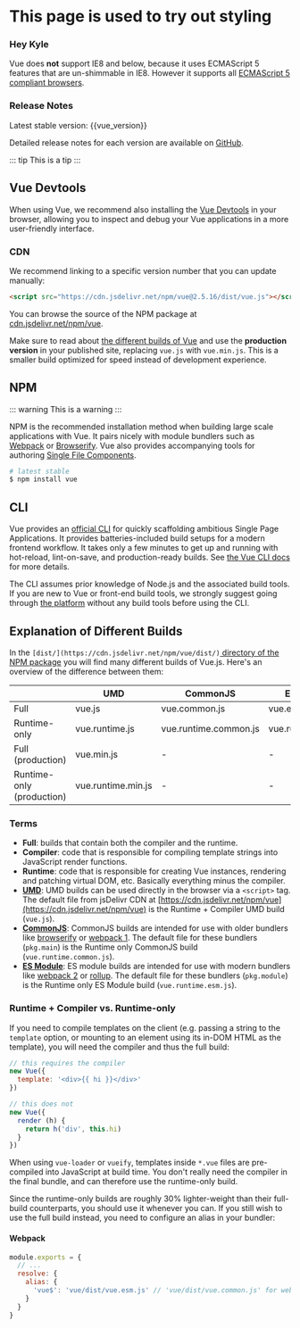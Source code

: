 # This page is used to try out styling

### Hey Kyle

Vue does **not** support IE8 and below, because it uses ECMAScript 5 features that are un-shimmable in IE8. However it supports all [ECMAScript 5 compliant browsers](https://caniuse.com/#feat=es5).

### Release Notes

Latest stable version: {{vue_version}}

Detailed release notes for each version are available on [GitHub](https://github.com/vuejs/vue/releases).

::: tip
This is a tip
:::

## Vue Devtools

When using Vue, we recommend also installing the [Vue Devtools](https://github.com/vuejs/vue-devtools#vue-devtools) in your browser, allowing you to inspect and debug your Vue applications in a more user-friendly interface.

### CDN

We recommend linking to a specific version number that you can update manually:

``` html
<script src="https://cdn.jsdelivr.net/npm/vue@2.5.16/dist/vue.js"></script>
```

You can browse the source of the NPM package at [cdn.jsdelivr.net/npm/vue](https://cdn.jsdelivr.net/npm/vue/).

Make sure to read about [the different builds of Vue](#Explanation-of-Different-Builds) and use the **production
version** in your published site, replacing `vue.js` with `vue.min.js`. This is a smaller build optimized for speed instead of development experience.

## NPM

::: warning
This is a warning
:::

NPM is the recommended installation method when building large scale applications with Vue. It pairs nicely with module bundlers such as [Webpack](https://webpack.js.org/) or [Browserify](http://browserify.org/). Vue also provides accompanying tools for authoring [Single File Components](/).

``` bash
# latest stable
$ npm install vue
```

## CLI

Vue provides an [official CLI](https://github.com/vuejs/vue-cli) for quickly scaffolding ambitious Single Page Applications. It provides batteries-included build setups for a modern frontend workflow. It takes only a few minutes to get up and running with hot-reload, lint-on-save, and production-ready builds. See [the Vue CLI docs](https://cli.vuejs.org) for more details.

<p class="tip">The CLI assumes prior knowledge of Node.js and the associated build tools. If you are new to Vue or front-end build tools, we strongly suggest going through <a href="./">the platform</a> without any build tools before using the CLI.</p>

## Explanation of Different Builds

In the `[dist/](https://cdn.jsdelivr.net/npm/vue/dist/)`[ directory of the NPM package](https://cdn.jsdelivr.net/npm/vue/dist/) you will find many different builds of Vue.js. Here's an overview of the difference between them:

|  | UMD | CommonJS | ES Module |
| --- | --- | --- | --- |
| Full | vue.js | vue.common.js | vue.esm.js |
| Runtime-only | vue.runtime.js | vue.runtime.common.js | vue.runtime.esm.js |
| Full (production) | vue.min.js | - | - |
| Runtime-only (production) | vue.runtime.min.js | - | - |

### Terms

* **Full**: builds that contain both the compiler and the runtime.
* **Compiler**: code that is responsible for compiling template strings into JavaScript render functions.
* **Runtime**: code that is responsible for creating Vue instances, rendering and patching virtual DOM, etc. Basically everything minus the compiler.
* [**UMD**](https://github.com/umdjs/umd): UMD builds can be used directly in the browser via a `<script>` tag. The default file from jsDelivr CDN at [https://cdn.jsdelivr.net/npm/vue](https://cdn.jsdelivr.net/npm/vue) is the Runtime + Compiler UMD build (`vue.js`).
* [**CommonJS**](http://wiki.commonjs.org/wiki/Modules/1.1): CommonJS builds are intended for use with older bundlers like [browserify](http://browserify.org/) or [webpack 1](https://webpack.github.io). The default file for these bundlers (`pkg.main`) is the Runtime only CommonJS build (`vue.runtime.common.js`).
* [**ES Module**](http://exploringjs.com/es6/ch_modules.html): ES module builds are intended for use with modern bundlers like [webpack 2](https://webpack.js.org) or [rollup](https://rollupjs.org/). The default file for these bundlers (`pkg.module`) is the Runtime only ES Module build (`vue.runtime.esm.js`).

### Runtime + Compiler vs. Runtime-only

If you need to compile templates on the client (e.g. passing a string to the `template` option, or mounting to an element using its in-DOM HTML as the template), you will need the compiler and thus the full build:

``` js
// this requires the compiler
new Vue({
  template: '<div>{{ hi }}</div>'
})

// this does not
new Vue({
  render (h) {
    return h('div', this.hi)
  }
})
```

When using `vue-loader` or `vueify`, templates inside `*.vue` files are pre-compiled into JavaScript at build time. You don't really need the compiler in the final bundle, and can therefore use the runtime-only build.

Since the runtime-only builds are roughly 30% lighter-weight than their full-build counterparts, you should use it whenever you can. If you still wish to use the full build instead, you need to configure an alias in your bundler:

#### Webpack

``` js
module.exports = {
  // ...
  resolve: {
    alias: {
      'vue$': 'vue/dist/vue.esm.js' // 'vue/dist/vue.common.js' for webpack 1
    }
  }
}
```